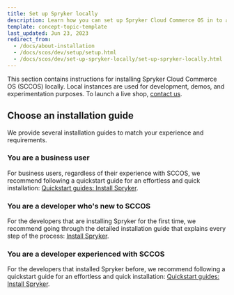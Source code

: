 ```yaml
---
title: Set up Spryker locally
description: Learn how you can set up Spryker Cloud Commerce OS in to a local enviroment for Demos, development and experimentation purposes.
template: concept-topic-template
last_updated: Jun 23, 2023
redirect_from:
  - /docs/about-installation
  - /docs/scos/dev/setup/setup.html
  - /docs/scos/dev/set-up-spryker-locally/set-up-spryker-locally.html
---
```


This section contains instructions for installing Spryker Cloud Commerce OS (SCCOS) locally. Local instances are used for development, demos, and experimentation purposes. To launch a live shop, [contact us](https://spryker.com/contact-us-commerce/).

## Choose an installation guide

We provide several installation guides to match your experience and requirements.

### You are a business user

For business users, regardless of their experience with SCCOS, we recommend following a quickstart guide for an effortless and quick installation: [Quickstart guides: Install Spryker](/docs/dg/dev/set-up-spryker-locally/quickstart-guides-install-spryker/quickstart-guides-install-spryker.html).

### You are a developer who's new to SCCOS

For the developers that are installing Spryker for the first time, we recommend going through the detailed installation guide that explains every step of the process: [Install Spryker](/docs/dg/dev/set-up-spryker-locally/install-spryker/install-spryker.html).

### You are a developer experienced with SCCOS

For the developers that installed Spryker before, we recommend following a quickstart guide for an effortless and quick installation: [Quickstart guides: Install Spryker](/docs/dg/dev/set-up-spryker-locally/quickstart-guides-install-spryker/quickstart-guides-install-spryker.html).
